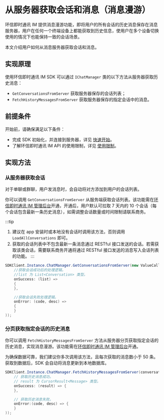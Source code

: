 # 从服务器获取会话和消息（消息漫游）

<Toc />

环信即时通讯 IM 提供消息漫游功能，即将用户的所有会话的历史消息保存在消息服务器，用户在任何一个终端设备上都能获取到历史信息，使用户在多个设备切换使用的情况下也能保持一致的会话场景。

本文介绍用户如何从消息服务器获取会话和消息。

## 实现原理

使用环信即时通讯 IM SDK 可以通过 `IChatManager` 类的以下方法从服务器获取历史消息：

- `GetConversationsFromServer` 获取服务器保存的会话列表；
- `FetchHistoryMessagesFromServer` 获取服务器保存的指定会话中的消息。

## 前提条件

开始前，请确保满足以下条件：

- 完成 SDK 初始化，并连接到服务器，详见 [快速开始](quickstart.html)。
- 了解环信即时通讯 IM API 的使用限制，详见 [使用限制](/product/limitation.html)。

## 实现方法

### 从服务器获取会话

对于单聊或群聊，用户发消息时，会自动将对方添加到用户的会话列表。

你可以调用 `GetConversationsFromServer` 从服务端获取会话列表。该功能需在[环信即时通讯 IM 管理后台](https://console.easemob.com/user/login)开通，开通后，用户默认可拉取 7 天内的 10 个会话（每个会话包含最新一条历史消息），如需调整会话数量或时间限制请联系商务。

:::tip
1. 建议在 app 安装时或本地没有会话时调用该方法，否则调用 `LoadAllConversations` 即可。
2. 获取的会话列表中不包含最新一条消息通过 RESTful 接口发送的会话。若需获取该类会话，需要联系商务开通将通过 RESTful 接口发送的消息写入会话列表的功能。
:::

```csharp
SDKClient.Instance.ChatManager.GetConversationsFromServer(new ValueCallBack<List<Conversation>>(
    //获取会话成功后的处理逻辑。
    //list 为 List<Conversation> 类型。
    onSuccess: (list) =>
    {
    },

    //获取会话失败处理逻辑。
    onError: (code, desc) =>
    {
    }
));
```

### 分页获取指定会话的历史消息

你可以调用 `FetchHistoryMessagesFromServer` 方法从服务器分页获取指定会话的历史消息，实现消息漫游。该功能需在[环信即时通讯 IM 管理后台](https://console.easemob.com/user/login)开通。

为确保数据可靠，我们建议你多次调用该方法，且每次获取的消息数小于 50 条。获取到数据后，SDK 会自动将消息更新到本地数据库。

```csharp
SDKClient.Instance.ChatManager.FetchHistoryMessagesFromServer(conversationId, type, startId, pageSize, new ValueCallBack<CursorResult<Message>>(
    // 获取历史消息成功。
    // result 为 CursorResult<Message> 类型。
    onSuccess: (result) => {
    },

    // 获取历史消息失败。
    onError:(code, desc) => {
    }
));
```